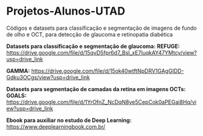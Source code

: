 # Projetos-Alunos-UTAD
Códigos e datasets para classificação e segmentação de imagens de fundo de olho e OCT, para detecção de glaucoma e retinopatia diabética

**Datasets para classificação e segmentação de glaucoma:**
**REFUGE:** https://drive.google.com/file/d/15qvD5fpr6d7_Bsl_xE7luqkAY47YMtcy/view?usp=drive_link

**GAMMA:** https://drive.google.com/file/d/15ok40wtftNpDRV1GAgGIDD-Gdku3OCgs/view?usp=drive_link

**Datasets para segmentação de camadas da retina em imagens OCTs:**
**GOALS:** https://drive.google.com/file/d/1YrOfnZ_NcDqN8ye5CepCok0aPEGai8Hq/view?usp=drive_link

**Ebook para auxiliar no estudo de Deep Learning:** 
https://www.deeplearningbook.com.br/
